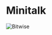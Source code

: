 # Minitalk

<img src="https://cdn.getmidnight.com/84f7b02a8128f5f5775611244c24b941/2021/02/ezgif.com-gif-maker--1-.gif" alt="Bitwise">

